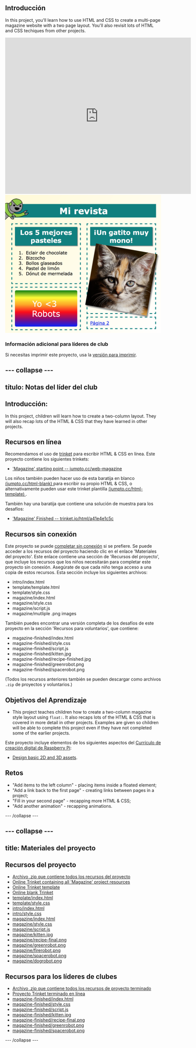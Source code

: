 ## Introducción

In this project, you'll learn how to use HTML and CSS to create a multi-page magazine website with a two page layout. You'll also revisit lots of HTML and CSS techiques from other projects.

<div class="trinket">
  <iframe src="https://trinket.io/embed/html/a41e4e1c5c?outputOnly=true&start=result" width="600" height="505" frameborder="0" marginwidth="0" marginheight="0" allowfullscreen>
  </iframe>
  <img src="images/magazine-final.png">
</div>

### Información adicional para líderes de club

Si necesitas imprimir este proyecto, usa la [versión para imprimir](https://projects.raspberrypi.org/en/projects/magazine/print).

## \--- collapse \---

## título: Notas del líder del club

## Introducción:

In this project, children will learn how to create a two-column layout. They will also recap lots of the HTML & CSS that they have learned in other projects.

## Recursos en línea

Recomendamos el uso de [ trinket](https://trinket.io/) para escribir HTML & CSS en línea. Este proyecto contiene los siguientes trinkets:

* ['Magazine' starting point -- jumpto.cc/web-magazine](http://jumpto.cc/web-magazine)

Los niños también pueden hacer uso de esta baratija en blanco [ (jumpto.cc/html-blank) ](http://jumpto.cc/html-blank) para escribir su propio HTML & CSS, o alternativamente pueden usar este trinket plantilla [ (jumpto.cc/html-template) ](http://jumpto.cc/html-template).

También hay una baratija que contiene una solución de muestra para los desafíos:

* ['Magazine' Finished -- trinket.io/html/a41e4e1c5c](https://trinket.io/html/a41e4e1c5c)

## Recursos sin conexión

Este proyecto se puede [completar sin conexión](https://www.codeclubprojects.org/en-GB/resources/webdev-working-offline/) si se prefiere. Se puede acceder a los recursos del proyecto haciendo clic en el enlace 'Materiales del proyecto'. Este enlace contiene una sección de 'Recursos del proyecto', que incluye los recursos que los niños necesitarán para completar este proyecto sin conexión. Asegúrate de que cada niño tenga acceso a una copia de estos recursos. Esta sección incluye los siguientes archivos:

* intro/index.html
* template/template.html
* template/style.css
* magazine/index.html
* magazine/style.css
* magazine/script.js
* magazine/mutliple .png images

También puedes encontrar una versión completa de los desafíos de este proyecto en la sección 'Recursos para voluntarios', que contiene:

* magazine-finished/index.html
* magazine-finished/style.css
* magazine-finished/script.js
* magazine-finished/kitten.jpg
* magazine-finished/recipe-finished.jpg
* magazine-finished/greenrobot.png
* magazine-finished/spacerobot.png

(Todos los recursos anteriores también se pueden descargar como archivos `.zip` de proyectos y voluntarios.)

## Objetivos del Aprendizaje

* This project teaches children how to create a two-column magazine style layout using `float:`. It also recaps lots of the HTML & CSS that is covered in more detail in other projects. Examples are given so children will be able to complete this project even if they have not completed some of the earlier projects. 

Este proyecto incluye elementos de los siguientes aspectos del [Currículo de creación digital de Raspberry Pi](http://rpf.io/curriculum):

* [Design basic 2D and 3D assets](https://www.raspberrypi.org/curriculum/design/creator).

## Retos

* "Add items to the left column" - placing items inside a floated element;
* "Add a link back to the first page" - creating links between pages in a project;
* "Fill in your second page" - recapping more HTML & CSS;
* "Add another animation" - recapping animations.

\--- /collapse \---

## \--- collapse \---

## title: Materiales del proyecto

## Recursos del proyecto

* [Archivo .zip que contiene todos los recursos del proyecto](resources/magazine-project-resources.zip)
* [Online Trinket containing all 'Magazine' project resources](http://jumpto.cc/web-magazine)
* [Online Trinket template](http://jumpto.cc/trinket-template)
* [Online blank Trinket](http://jumpto.cc/trinket-blank)
* [template/index.html](resources/template-index.html)
* [template/style.css](resources/template-style.css)
* [intro/index.html](resources/intro-index.html)
* [intro/style.css](resources/intro-style.css)
* [magazine/index.html](resources/magazine-index.html)
* [magazine/style.css](resources/magazine-style.css)
* [magazine/script.js](resources/magazine-script.js)
* [magazine/kitten.jpg](resources/magazine-kitten.jpg)
* [magazine/recipe-final.png](resources/magazine-recipe-final.png)
* [magazine/greenrobot.png](resources/magazine-greenrobot.png)
* [magazine/firerobot.png](resources/magazine-firerobot.png)
* [magazine/spacerobot.png](resources/magazine-spacerobot.png)
* [magazine/dogrobot.png](resources/magazine-dogrobot.png)

## Recursos para los líderes de clubes

* [Archivo .zip que contiene todos los recursos de proyecto terminado](resources/magazine-volunteer-resources.zip)
* [Proyecto Trinket terminado en línea](https://trinket.io/html/a41e4e1c5c)
* [magazine-finished/index.html](resources/magazine-finished-index.html)
* [magazine-finished/style.css](resources/magazine-finished-style.css)
* [magazine-finished/script.js](resources/magazine-finished-script.js)
* [magazine-finished/kitten.jpg](resources/magazine-finished-kitten.jpg)
* [magazine-finished/recipe-final.png](resources/magazine-finished-recipe-final.png)
* [magazine-finished/greenrobot.png](resources/magazine-finished-greenrobot.png)
* [magazine-finished/spacerobot.png](resources/magazine-finished-spacerobot.png)

\--- /collapse \---